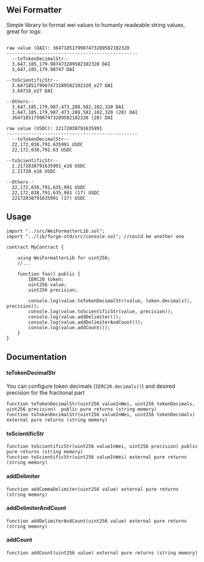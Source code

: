 ## Wei Formatter

Simple library to format wei values to humanly readeable string values, great for logs:

```text

raw value (DAI): 3647185179987473289582102320
------------------------------------------------
  --toTokenDecimalStr--
  3,647,185,179.987473289582102320 DAI
  3,647,185,179.98747 DAI

--toScientificStr--
  3.647185179987473289582102320_e27 DAI
  3.64718_e27 DAI

--Others--
  3,647,185,179,987,473,289,582,102,320 DAI
  3,647,185,179,987,473,289,582,102,320 (28) DAI
  3647185179987473289582102320 (28) DAI

raw value (USDC): 22172038791635991
------------------------------------------------
  --toTokenDecimalStr--
  22,172,038,791.635991 USDC
  22,172,038,791.63 USDC

--toScientificStr--
  2.2172038791635991_e16 USDC
  2.21720_e16 USDC

--Others--
  22,172,038,791,635,991 USDC
  22,172,038,791,635,991 (17) USDC
  22172038791635991 (17) USDC

```
## Usage

```solidity
import "../src/WeiFormatterLib.sol";
import "../lib/forge-std/src/console.sol"; //could be another one

contract MyContract {	

    using WeiFormatterLib for uint256;
	//...

	function foo() public {
		IERC20 token;
		uint256 value;
		uint256 precision;

		console.log(value.toTokenDecimalStr(value, token.decimals(), precision));
		console.log(value.toScientificStr(value, precision));
		console.log(value.addDelimiter());
		console.log(value.addDelimiterAndCount());
		console.log(value.addCount());
	}
}

```

## Documentation

#### toTokenDecimalStr
You can configure token decimals (`IERC20.decimals()`) and desired precision for the fractional part
```solidity
function toTokenDecimalStr(uint256 valueInWei, uint256 tokenDecimals, uint256 precision)  public pure returns (string memory)
function toTokenDecimalStr(uint256 valueInWei, uint256 tokenDecimals)  external pure returns (string memory)
```

#### toScientificStr
```solidity
function toScientificStr(uint256 valueInWei, uint256 precision) public pure returns (string memory)
function toScientificStr(uint256 valueInWei) external pure returns (string memory)
```

#### addDelimiter
```solidity
function addCommaDelimiter(uint256 value) external pure returns (string memory)
```
#### addDelimiterAndCount
```solidity
function addDelimiterAndCount(uint256 value) external pure returns (string memory)
```
#### addCount
```solidity
function addCount(uint256 value) external pure returns (string memory)
```
